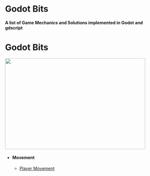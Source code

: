 <p align="center">
 <h1> Godot Bits</h1>
 <h4>A list of Game Mechanics and Solutions implemented in Godot and gdscript</h4>
</p>

<p align="center">
 <h1> Godot Bits</h1>
  <img width="460" height="300" src="http://www.fillmurray.com/460/300">
</p>

* #### Movement
  * [Player Movement](https://github.com/gonzalojs/Godotbits/blob/master/Examples/movement/character.md)